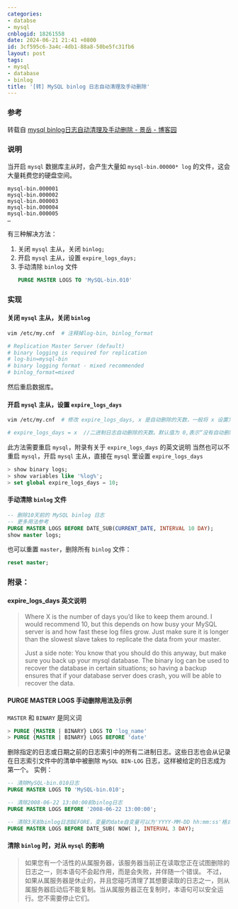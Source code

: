 ```yaml
---
categories:
- databse
- mysql
cnblogid: 18261558
date: 2024-06-21 21:41 +0800
id: 3cf595c6-3a4c-4db1-88a8-50be5fc31fb6
layout: post
tags:
- mysql
- database
- binlog
title: '[转] MySQL binlog 日志自动清理及手动删除'
---
```


### 参考
转载自 [mysql binlog日志自动清理及手动删除 - 景岳 - 博客园](https://www.cnblogs.com/xxoome/p/9802684.html)



### 说明
当开启 `mysql` 数据库主从时，会产生大量如 `mysql-bin.00000* log` 的文件，这会大量耗费您的硬盘空间。
```
mysql-bin.000001
mysql-bin.000002
mysql-bin.000003
mysql-bin.000004
mysql-bin.000005
…
```
有三种解决方法：
1. 关闭 `mysql` 主从，关闭 `binlog;`
2. 开启 `mysql` 主从，设置 `expire_logs_days;`
3. 手动清除 `binlog` 文件
   ```sql
   PURGE MASTER LOGS TO 'MySQL-bin.010'
   ```



### 实现
#### 关闭 `mysql` 主从，关闭 `binlog`
```bash
vim /etc/my.cnf  # 注释掉log-bin, binlog_format

# Replication Master Server (default)
# binary logging is required for replication
# log-bin=mysql-bin
# binary logging format - mixed recommended
# binlog_format=mixed
```
然后重启数据库。



#### 开启 `mysql` 主从，设置 `expire_logs_days`
```bash
vim /etc/my.cnf  # 修改 expire_logs_days, x 是自动删除的天数，一般将 x 设置为短点，如 10

# expire_logs_days = x  //二进制日志自动删除的天数。默认值为 0,表示“没有自动删除”
```
此方法需要重启 `mysql`，附录有关于 `expire_logs_days` 的英文说明
当然也可以不重启 `mysql`，开启 `mysql` 主从，直接在 `mysql` 里设置 `expire_logs_days`
```sql
> show binary logs;
> show variables like '%log%';
> set global expire_logs_days = 10;
```



#### 手动清除 `binlog` 文件
```sql
-- 删除10天前的 MySQL binlog 日志
-- 更多用法参考
PURGE MASTER LOGS BEFORE DATE_SUB(CURRENT_DATE, INTERVAL 10 DAY);
show master logs;
```
也可以重置 `master`，删除所有 `binlog` 文件：
```sql
reset master;  
```



### 附录：
#### expire_logs_days 英文说明
> Where X is the number of days you’d like to keep them around. I would recommend 10, but this depends on how busy your MySQL server is and how fast these log files grow. 
> Just make sure it is longer than the slowest slave takes to replicate the data from your master.
>
> Just a side note: You know that you should do this anyway, but make sure you back up your mysql database. 
> The binary log can be used to recover the database in certain situations; so having a backup ensures that if your database server does crash, you will be able to recover the data.



#### PURGE MASTER LOGS 手动删除用法及示例
`MASTER` 和 `BINARY` 是同义词
```sql
> PURGE {MASTER | BINARY} LOGS TO 'log_name'
> PURGE {MASTER | BINARY} LOGS BEFORE 'date'
```
删除指定的日志或日期之前的日志索引中的所有二进制日志。这些日志也会从记录在日志索引文件中的清单中被删除 `MySQL BIN-LOG` 日志，这样被给定的日志成为第一个。
实例：
```sql
-- 清除MySQL-bin.010日志
PURGE MASTER LOGS TO 'MySQL-bin.010';  

-- 清除2008-06-22 13:00:00前binlog日志
PURGE MASTER LOGS BEFORE '2008-06-22 13:00:00';   

-- 清除3天前binlog日志BEFORE，变量的date自变量可以为'YYYY-MM-DD hh:mm:ss'格式
PURGE MASTER LOGS BEFORE DATE_SUB( NOW( ), INTERVAL 3 DAY);  
```



#### 清除 `binlog` 时，对从 `mysql` 的影响
> 如果您有一个活性的从属服务器，该服务器当前正在读取您正在试图删除的日志之一，则本语句不会起作用，而是会失败，并伴随一个错误。
> 不过，如果从属服务器是休止的，并且您碰巧清理了其想要读取的日志之一，则从属服务器启动后不能复制。当从属服务器正在复制时，本语句可以安全运行。您不需要停止它们。